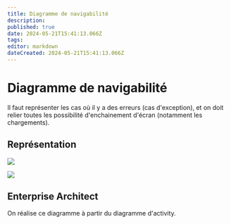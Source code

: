 ```yaml
---
title: Diagramme de navigabilité
description: 
published: true
date: 2024-05-21T15:41:13.066Z
tags: 
editor: markdown
dateCreated: 2024-05-21T15:41:13.066Z
---
```


# Diagramme de navigabilité

Il faut représenter les cas où il y a des erreurs (cas d'exception), et on doit relier toutes les possibilité d'enchainement d'écran (notamment les chargements).

## Représentation

[![](https://wiki.akipe.fr///uploads/images/gallery/2022-10/scaled-1680-/cPP1BsKveeW9bVaa-image-1665845130063.png)](https://wiki.akipe.fr///uploads/images/gallery/2022-10/cPP1BsKveeW9bVaa-image-1665845130063.png)

[![](https://wiki.akipe.fr///uploads/images/gallery/2022-09/scaled-1680-/TLlX9L33fDJg1sIH-image-1663075875730.png)](https://wiki.akipe.fr///uploads/images/gallery/2022-09/TLlX9L33fDJg1sIH-image-1663075875730.png)

## Enterprise Architect

On réalise ce diagramme à partir du diagramme d'activity.
